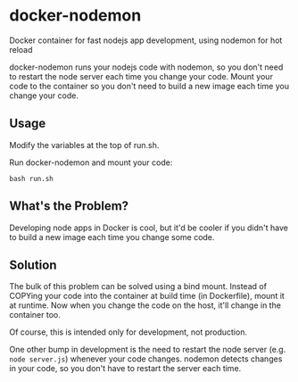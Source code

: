 # docker-nodemon
Docker container for fast nodejs app development, using nodemon for hot reload

docker-nodemon runs your nodejs code with nodemon, so you don't need to restart the node server each time you change your code. Mount your code to the container so you don't need to build a new image each time you change your code.

## Usage
Modify the variables at the top of run.sh. 

Run docker-nodemon and mount your code:
```
bash run.sh
```

## What's the Problem?
Developing node apps in Docker is cool, but it'd be cooler if you didn't have to build a new image each time you change some code. 

## Solution
The bulk of this problem can be solved using a bind mount. Instead of COPYing your code into the container at build time (in Dockerfile), mount it at runtime. Now when you change the code on the host, it'll change in the container too. 

Of course, this is intended only for development, not production. 

One other bump in development is the need to restart the node server (e.g. `node server.js`) whenever your code changes. nodemon detects changes in your code, so you don't have to restart the server each time. 
